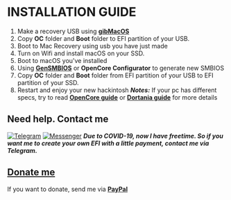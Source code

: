 # INSTALLATION GUIDE

1. Make a recovery USB using [**gibMacOS**](https://github.com/corpnewt/gibMacOS)
2. Copy **OC** folder and **Boot** folder to EFI partition of your USB.
3. Boot to Mac Recovery using usb you have just made
4. Turn on Wifi and install macOS on your SSD.
5. Boot to macOS you've installed
6. Using [**GenSMBIOS**](https://github.com/corpnewt/GenSMBIOS) or **OpenCore Configurator** to generate new SMBIOS
7. Copy **OC** folder and **Boot** folder from EFI partition of your USB to EFI partition of your SSD.
8. Restart and enjoy your new hackintosh
***Notes:*** If your pc has different specs, try to read [**OpenCore guide**](https://github.com/acidanthera/OpenCorePkg/blob/master/Docs/Configuration.pdf) or [**Dortania guide**](https://dortania.github.io/OpenCore-Desktop-Guide/installer-guide/) for more details

## Need help. Contact me
[![Telegram](https://img.shields.io/badge/Chat_on-Telegram-blue.svg)](https://t.me/tunglamvghy)
[![Messenger](https://img.shields.io/badge/Chat_on-Messenger-0078FF)](https://m.me/k38b.lamtung)
***Due to COVID-19, now I have freetime. So if you want me to create your own EFI with a little payment, contact me via Telegram.***

## [Donate me](https://paypal.me/vtlam98)
If you want to donate, send me via [**PayPal**](https://paypal.me/vtlam98)

